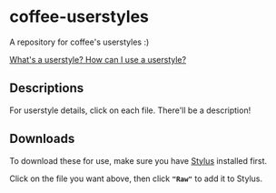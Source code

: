 # coffee-userstyles

A repository for coffee's userstyles :)

[What's a userstyle? How can I use a userstyle?](https://github.com/openstyles/stylus)

## Descriptions

For userstyle details, click on each file. There'll be a description!

## Downloads

To download these for use, make sure you have [Stylus](https://github.com/openstyles/stylus#releases) installed first.

Click on the file you want above, then click **`"Raw"`** to add it to Stylus.
